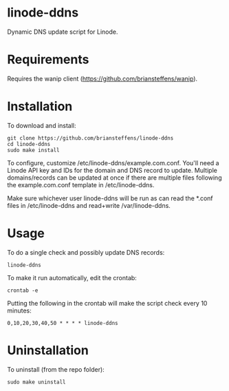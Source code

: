 linode-ddns
===========

Dynamic DNS update script for Linode.


Requirements
============

Requires the wanip client (https://github.com/briansteffens/wanip).


Installation
============

To download and install:

```
git clone https://github.com/briansteffens/linode-ddns
cd linode-ddns
sudo make install
```

To configure, customize /etc/linode-ddns/example.com.conf. You'll need a Linode
API key and IDs for the domain and DNS record to update. Multiple
domains/records can be updated at once if there are multiple files following
the example.com.conf template in /etc/linode-ddns.

Make sure whichever user linode-ddns will be run as can read the *.conf files
in /etc/linode-ddns and read+write /var/linode-ddns.

Usage
=====

To do a single check and possibly update DNS records:

```
linode-ddns
```

To make it run automatically, edit the crontab:

```
crontab -e
```

Putting the following in the crontab will make the script check every 10
minutes:

```
0,10,20,30,40,50 * * * * linode-ddns
```


Uninstallation
==============

To uninstall (from the repo folder):
```
sudo make uninstall
```
